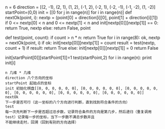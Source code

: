 n = 6
direction = [(2, -1), (2, 1), (1, 2), (-1, 2), (-2, 1), (-2, -1), (-1, -2), (1, -2)]
startPoint=(0,0)
init = [[0 for j in range(n)] for i in range(n)]
def nextOk(point, i):
    nextp = (point[0] + direction[i][0], point[1] + direction[i][1])
    if 0 <= nextp[0] < n and 0 <= nextp[1] < n and init[nextp[0]][nextp[1]] == 0:
        return True, nextp
    else:
        return False, point

def test(point, count):
    if count > n * n:
        return True
    for i in range(8):
        ok, nextp = nextOk(point, i)
        if ok:
            init[nextp[0]][nextp[1]] = count
            result = test(nextp, count + 1)
            if result:
                return True
            else:
                init[nextp[0]][nextp[1]] = 0
    return False

init[startPoint[0]][startPoint[1]]=1
test(startPoint,2)
for i in range(n):
    print init[i]

    n 几维 * 几维
    direction 八个方向的坐标
    startPoint 起始点的坐标
    init 初始化棋盘[[0, 0, 0, 0, 0, 0], [0, 0, 0, 0, 0, 0], [0, 0, 0, 0, 0, 0], [0, 0, 0, 0, 0, 0], [0, 0, 0, 0, 0, 0], [0, 0, 0, 0, 0, 0]]
    nextOk
    下一步是否可行（这一坐标的八个方向进行判断，直到找到符合条件的方向）
    test
    每一次先判断下一步是否超过总步数，记录符合条件的方向是第几步，然后递归（重复调用test）记录每一步的坐标，当下一步数不满总步数并且
    不能继续走时，回溯（回到有别的方向选择）
